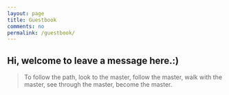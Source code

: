 ```yaml
---
layout: page
title: Guestbook
comments: no
permalink: /guestbook/
---
```

## Hi, welcome to leave a message here.:)

> To follow the path, look to the master, follow the master, walk with the master, see through the master, become the master.

